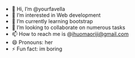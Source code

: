 - 👋 Hi, I’m @yourfavella
- 👀 I’m interested in Web development 
- 🌱 I’m currently learning bootstrap
- 💞️ I’m looking to collaborate on numerous tasks
- 📫 How to reach me is @ihuomaoriji@gmail.com
- 😄 Pronouns: her
- ⚡ Fun fact: im boring

<!---
yourfavella/yourfavella is a ✨ special ✨ repository because its `README.md` (this file) appears on your GitHub profile.
You can click the Preview link to take a look at your changes.
--->
